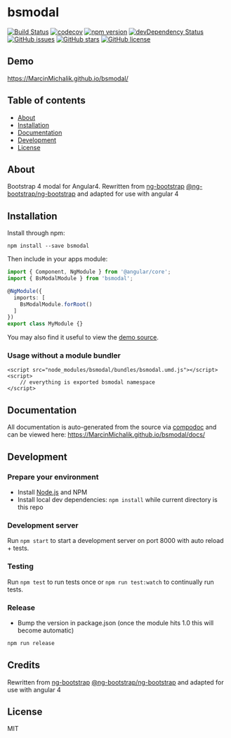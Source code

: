 # bsmodal
[![Build Status](https://travis-ci.org/MarcinMichalik/bsmodal.svg?branch=master)](https://travis-ci.org/MarcinMichalik/bsmodal)
[![codecov](https://codecov.io/gh/MarcinMichalik/bsmodal/branch/master/graph/badge.svg)](https://codecov.io/gh/MarcinMichalik/bsmodal)
[![npm version](https://badge.fury.io/js/bsmodal.svg)](http://badge.fury.io/js/bsmodal)
[![devDependency Status](https://david-dm.org/MarcinMichalik/bsmodal/dev-status.svg)](https://david-dm.org/MarcinMichalik/bsmodal?type=dev)
[![GitHub issues](https://img.shields.io/github/issues/MarcinMichalik/bsmodal.svg)](https://github.com/MarcinMichalik/bsmodal/issues)
[![GitHub stars](https://img.shields.io/github/stars/MarcinMichalik/bsmodal.svg)](https://github.com/MarcinMichalik/bsmodal/stargazers)
[![GitHub license](https://img.shields.io/badge/license-MIT-blue.svg)](https://raw.githubusercontent.com/MarcinMichalik/bsmodal/master/LICENSE)

## Demo
https://MarcinMichalik.github.io/bsmodal/

## Table of contents

- [About](#about)
- [Installation](#installation)
- [Documentation](#documentation)
- [Development](#development)
- [License](#license)

## About

Bootstrap 4 modal for Angular4. Rewritten from 
[ng-bootstrap](https://github.com/ng-bootstrap) [@ng-bootstrap/ng-bootstrap](https://github.com/ng-bootstrap/ng-bootstrap) 
and adapted for use with angular 4

## Installation

Install through npm:
```
npm install --save bsmodal
```

Then include in your apps module:

```typescript
import { Component, NgModule } from '@angular/core';
import { BsModalModule } from 'bsmodal';

@NgModule({
  imports: [
    BsModalModule.forRoot()
  ]
})
export class MyModule {}
```

You may also find it useful to view the [demo source](https://github.com/MarcinMichalik/bsmodal/blob/master/demo/demo.component.ts).

### Usage without a module bundler
```
<script src="node_modules/bsmodal/bundles/bsmodal.umd.js"></script>
<script>
    // everything is exported bsmodal namespace
</script>
```

## Documentation
All documentation is auto-generated from the source via [compodoc](https://compodoc.github.io/compodoc/) and can be viewed here:
https://MarcinMichalik.github.io/bsmodal/docs/

## Development

### Prepare your environment
* Install [Node.js](http://nodejs.org/) and NPM
* Install local dev dependencies: `npm install` while current directory is this repo

### Development server
Run `npm start` to start a development server on port 8000 with auto reload + tests.

### Testing
Run `npm test` to run tests once or `npm run test:watch` to continually run tests.

### Release
* Bump the version in package.json (once the module hits 1.0 this will become automatic)
```bash
npm run release
```

## Credits

Rewritten from [ng-bootstrap](https://github.com/ng-bootstrap) [@ng-bootstrap/ng-bootstrap](https://github.com/ng-bootstrap/ng-bootstrap) 
and adapted for use with angular 4

## License

MIT